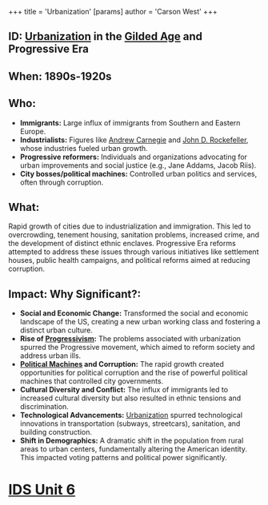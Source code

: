+++
 title = 'Urbanization'
[params]
	author = 'Carson West'
+++
## ID: [Urbanization](./../urbanization/) in the [Gilded Age](./../gilded-age/) and Progressive Era

## When: 1890s-1920s

## Who: 
* **Immigrants:**  Large influx of immigrants from Southern and Eastern Europe.
* **Industrialists:**  Figures like [Andrew Carnegie](./../andrew-carnegie/) and [John D. Rockefeller](./../john-d.-rockefeller/), whose industries fueled urban growth.
* **Progressive reformers:**  Individuals and organizations advocating for urban improvements and social justice (e.g., Jane Addams, Jacob Riis).
* **City bosses/political machines:**  Controlled urban politics and services, often through corruption.


## What: 
Rapid growth of cities due to industrialization and immigration.  This led to overcrowding, tenement housing, sanitation problems, increased crime, and the development of distinct ethnic enclaves.  Progressive Era reforms attempted to address these issues through various initiatives like settlement houses, public health campaigns, and political reforms aimed at reducing corruption.


## Impact: Why Significant?:
* **Social and Economic Change:** Transformed the social and economic landscape of the US, creating a new urban working class and fostering a distinct urban culture.
* **Rise of [Progressivism](./../progressivism/):** The problems associated with urbanization spurred the Progressive movement, which aimed to reform society and address urban ills.
* **[Political Machines](./../political-machines/) and Corruption:** The rapid growth created opportunities for political corruption and the rise of powerful political machines that controlled city governments.
* **Cultural Diversity and Conflict:** The influx of immigrants led to increased cultural diversity but also resulted in ethnic tensions and discrimination.
* **Technological Advancements:** [Urbanization](./../urbanization/) spurred technological innovations in transportation (subways, streetcars), sanitation, and building construction.
* **Shift in Demographics:**  A dramatic shift in the population from rural areas to urban centers, fundamentally altering the American identity.  This impacted voting patterns and political power significantly.

# [IDS Unit 6](./../ids-unit-6/)